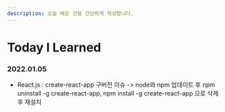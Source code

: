 ```yaml
---
description: 오늘 배운 것을 간단하게 작성합니다.
---
```


# Today I Learned

### 2022.01.05

* React.js : create-react-app 구버전 이슈 -> node와 npm 업데이트 후 npm uninstall -g create-react-app, npm install -g create-react-app 으로 삭제 후 재설치
